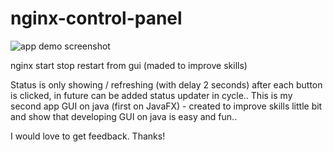 # nginx-control-panel
![app demo screenshot](https://github.com/iBrabus/nginx-control-panel/blob/master/demo.png)

nginx start stop restart from gui (maded to improve skills)

Status is only showing / refreshing (with delay 2 seconds) after each button is clicked, in future can be added status updater in cycle..
This is my second app GUI on java (first on JavaFX) - created to improve skills little bit and show that developing GUI on java is easy and fun..

I would love to get feedback. Thanks!
